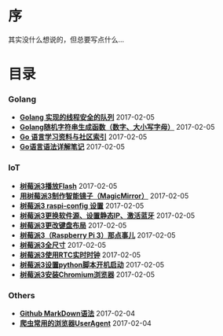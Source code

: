 序
===
其实没什么想说的，但总要写点什么...

目录
====

### Golang
* **[Golang 实现的线程安全的队列](http://www.yupae.cn/golang/goquery)** 2017-02-05
* **[Golang随机字符串生成函数（数字、大小写字母）](http://www.yupae.cn/golang/rand)** 2017-02-05
* **[Go 语言学习资料与社区索引](http://www.yupae.cn/golang/reference)** 2017-02-05
* **[Go语言语法详解笔记](http://www.yupae.cn/golang/gogrammar)** 2017-02-05

### IoT
* **[树莓派3播放Flash](http://www.yupae.cn/iot/raspi-flash)** 2017-02-05
* **[用树莓派3制作智能镜子（MagicMirror）](http://www.yupae.cn/iot/magicmirror)** 2017-02-05
* **[树莓派3 raspi-config 设置](http://www.yupae.cn/iot/raspberrypi2)** 2017-02-05
* **[树莓派3更换软件源、设置静态IP、激活蓝牙](http://www.yupae.cn/iot/raspberrypi3)** 2017-02-05
* **[树莓派3更改键盘布局](http://www.yupae.cn/iot/raspberrypi4)** 2017-02-05
* **[树莓派3（Raspberry Pi 3）那点事儿](http://www.yupae.cn/iot/raspberrypi1)** 2017-02-05
* **[树莓派3全尺寸](http://www.yupae.cn/iot/raspi-size)** 2017-02-05
* **[树莓派3使用RTC实时时钟](http://www.yupae.cn/iot/raspiclock)** 2017-02-05
* **[树莓派3设置python脚本开机启动](http://www.yupae.cn/iot/raspistartup)** 2017-02-05
* **[树莓派3安装Chromium浏览器](http://www.yupae.cn/iot/raspi-chromium)** 2017-02-05

### Others
* **[Github MarkDown语法](http://www.yupae.cn/content/markdown)** 2017-02-04
* **[爬虫常用的浏览器UserAgent](http://www.yupae.cn/content/useragent)** 2017-02-04

